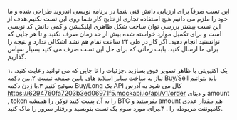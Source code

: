 این تست صرفآ برای ارزیابی دانش فنی شما در برنامه نویسی اندروید طراحی شده و ما خود را ملزم می دانیم هیچ استفاده تجاری از نتایج کار شما روی این تست نکنیم.هدف از این تست بیشتر بررسی توان ساخت شکل ظاهری اپلیکیشن و کمی دانش کد نویسی است و برای تکمیل موارد خواسته شده بیش از حد زمان صرف نکنید و تا هر جایی که توانستید انجام دهید. اگر کار در طی ۲۴ ساعت تمام هم نشد اشکالی ندارد و نتیجه را برای ما ارسال کنید. بابت زمانی که برای حل این تست صرف می کنید بسیار سپاس گذاریم. 

۱. یک اکتیویتی با ظاهر تصویر فوق بسازید  .جزئیات را تا جایی که می توانید رعایت کنید. نیاز به ساخت سایر اسلاید های پایین صفحه نیست 
۲.بین دکمه 
Buy/Sell 
باید بتوانیم سوئیچ کنیم 
۳.با زدن دکمه 
Buy/Long 
یک 
API
کال می شود به آدرس 
https://6294760fa7203b3ed06971f5.mockapi.io/api/v1/order
 و دیتای 
amount , token
را به آن پست کنید 
 توکن را همیشه 
BTC
بفرستید و 
amount 
هم مقدار عددی کامپوننت مربوطه را . 
۴.برای مورد سوم یک تست بنویسید و رفتار سرور را ماک کنید. 

